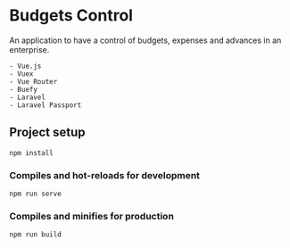 # Budgets Control

An application to have a control of budgets, expenses and advances in an enterprise.

	- Vue.js
	- Vuex
	- Vue Router
	- Buefy
	- Laravel
	- Laravel Passport

## Project setup
```
npm install
```

### Compiles and hot-reloads for development
```
npm run serve
```

### Compiles and minifies for production
```
npm run build
```
